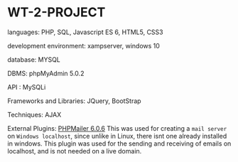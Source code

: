 # WT-2-PROJECT

languages:
PHP,
SQL,
Javascript ES 6,
HTML5,
CSS3

development environment:
xampserver,
windows 10

database:
MYSQL

DBMS:
phpMyAdmin 5.0.2

API :
MySQLi

Frameworks and Libraries:
JQuery,
BootStrap

Techniques:
AJAX

External Plugins:
[PHPMailer 6.0.6](https://github.com/PHPMailer/PHPMailer)
This was used for creating a `mail server` on `Windows localhost`, since unlike in Linux, there isnt one already installed in windows. This plugin was used for the sending and receiving of emails on localhost, and is not needed on a live domain.

